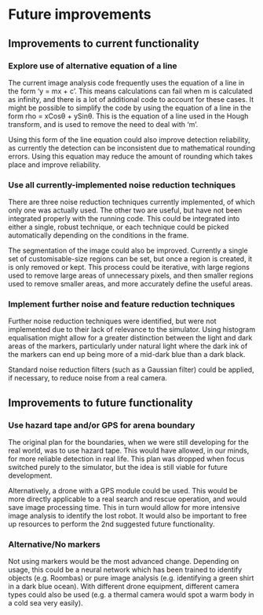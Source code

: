 # Future improvements

## Improvements to current functionality

### Explore use of alternative equation of a line

The current image analysis code frequently uses the equation of a line in the form ‘y = mx + c’. This means calculations can fail when m is calculated as infinity, and there is a lot of additional code to account for these cases. It might be possible to simplify the code by using the equation of a line in the form rho = xCosθ + ySinθ. This is the equation of a line used in the Hough transform, and is used to remove the need to deal with ‘m’.

Using this form of the line equation could also improve detection reliability, as currently the detection can be inconsistent due to mathematical rounding errors. Using this equation may reduce the amount of rounding which takes place and improve reliability.

### Use all currently-implemented noise reduction techniques

There are three noise reduction techniques currently implemented, of which only one was actually used. The other two are useful, but have not been integrated properly with the running code. This could be integrated into either a single, robust technique, or each technique could be picked automatically depending on the conditions in the frame.

The segmentation of the image could also be improved. Currently a single set of customisable-size regions can be set, but once a region is created, it is only removed or kept. This process could be iterative, with large regions used to remove large areas of unnecessary pixels, and then smaller regions used to remove smaller areas, and more accurately define the useful areas.

### Implement further noise and feature reduction techniques

Further noise reduction techniques were identified, but were not implemented due to their lack of relevance to the simulator. Using histogram equalisation might allow for a greater distinction between the light and dark areas of the markers, particularly under natural light where the dark ink of the markers can end up being more of a mid-dark blue than a dark black.

Standard noise reduction filters (such as a Gaussian filter) could be applied, if necessary, to reduce noise from a real camera.

## Improvements to future functionality

### Use hazard tape and/or GPS for arena boundary

The original plan for the boundaries, when we were still developing for the real world, was to use hazard tape. This would have allowed, in our minds, for more reliable detection in real life. This plan was dropped when focus switched purely to the simulator, but the idea is still viable for future development.

Alternatively, a drone with a GPS module could be used. This would be more directly applicable to a real search and rescue operation, and would save image processing time. This in turn would allow for more intensive image analysis to identify the lost robot. It would also be important to free up resources to perform the 2nd suggested future functionality.

### Alternative/No markers

Not using markers would be the most advanced change. Depending on usage, this could be a neural network which has been trained to identify objects (e.g. Roombas) or pure image analysis (e.g. identifying a green shirt in a dark blue ocean). With different drone equipment, different camera types could also be used (e.g. a thermal camera would spot a warm body in a cold sea very easily).
